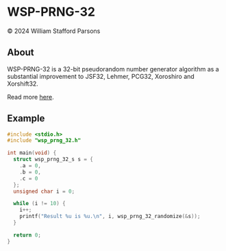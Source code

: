 # WSP-PRNG-32
© 2024 William Stafford Parsons

## About
WSP-PRNG-32 is a 32-bit pseudorandom number generator algorithm as a substantial improvement to JSF32, Lehmer, PCG32, Xoroshiro and Xorshift32.

Read more [here](https://williamstaffordparsons.github.io/wsp-prng-32/).

## Example
``` c
#include <stdio.h>
#include "wsp_prng_32.h"

int main(void) {
  struct wsp_prng_32_s s = {
    .a = 0,
    .b = 0,
    .c = 0
  };
  unsigned char i = 0;

  while (i != 10) {
    i++;
    printf("Result %u is %u.\n", i, wsp_prng_32_randomize(&s));
  }

  return 0;
}
```
